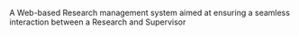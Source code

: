 A Web-based Research management system aimed at ensuring a seamless interaction between a Research and Supervisor